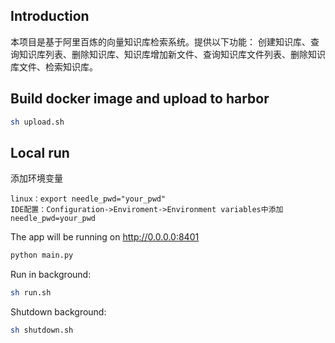 ## Introduction
本项目是基于阿里百炼的向量知识库检索系统。提供以下功能：
创建知识库、查询知识库列表、删除知识库、知识库增加新文件、查询知识库文件列表、删除知识库文件、检索知识库。

## Build docker image and upload to harbor
```sh
sh upload.sh
```

## Local run
添加环境变量
```
linux：export needle_pwd="your_pwd"
IDE配置：Configuration->Enviroment->Environment variables中添加needle_pwd=your_pwd
```

The app will be running on http://0.0.0.0:8401
```sh
python main.py
```
Run in background:
```sh
sh run.sh
```

Shutdown background:
```sh
sh shutdown.sh
```